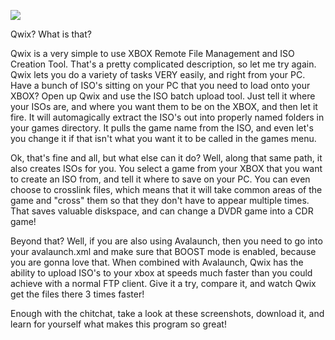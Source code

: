 <img src="http://www.avalaunch.net/qwix/images/mainscreen.jpg"/></img>

Qwix? What is that?

Qwix is a very simple to use XBOX Remote File Management and ISO Creation Tool. That's a pretty complicated description, so let me try again. Qwix lets you do a variety of tasks VERY easily, and right from your PC. Have a bunch of ISO's sitting on your PC that you need to load onto your XBOX? Open up Qwix and use the ISO batch upload tool. Just tell it where your ISOs are, and where you want them to be on the XBOX, and then let it fire. It will automagically extract the ISO's out into properly named folders in your games directory. It pulls the game name from the ISO, and even let's you change it if that isn't what you want it to be called in the games menu.

Ok, that's fine and all, but what else can it do? Well, along that same path, it also creates ISOs for you. You select a game from your XBOX that you want to create an ISO from, and tell it where to save on your PC. You can even choose to crosslink files, which means that it will take common areas of the game and "cross" them so that they don't have to appear multiple times. That saves valuable diskspace, and can change a DVDR game into a CDR game!

Beyond that? Well, if you are also using Avalaunch, then you need to go into your avalaunch.xml and make sure that BOOST mode is enabled, because you are gonna love that. When combined with Avalaunch, Qwix has the ability to upload ISO's to your xbox at speeds much faster than you could achieve with a normal FTP client. Give it a try, compare it, and watch Qwix get the files there 3 times faster!

Enough with the chitchat, take a look at these screenshots, download it, and learn for yourself what makes this program so great!


 



